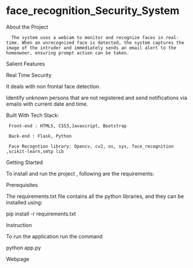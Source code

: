 # face_recognition_Security_System

About the Project
     
      The system uses a webcam to monitor and recognize faces in real-time. When an unrecognized face is detected, the system captures the image of the intruder and immediately sends an email alert to the homeowner, ensuring prompt action can be taken. 

Salient Features

 Real Time Security
 
 It deals with non frontal face detection.
 
 Identify unknown persons that are not registered and send notifications via emails with current date and time.

Built With
  Tech Stack:
     
     Front-end : HTML5, CSS3,Javascript, Bootstrap
     
     Back-end : Flask, Python
     
     Face Recogntion library: Opencv, cv2, os, sys, face_recognition ,scikit-learn,smtp lib

Getting Started

To install and run the project , following are the requirements:

Prerequisites

The requirements.txt file contains all the python libraries, and they can be installed using:

pip install -r requirements.txt

Instruction

To run the application run the command

python app.py

Webpage

